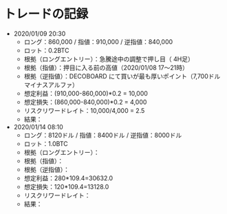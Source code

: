 # トレードの記録

- 2020/01/09 20:30
  - ロング：860,000 / 指値：910,000 / 逆指値：840,000
  - ロット：0.2BTC
  - 根拠（ロングエントリー）：急騰途中の調整で押し目（ 4H足）
  - 根拠（指値）：押目に入る前の高値（2020/01/08 17〜21時）
  - 根拠（逆指値）：DECOBOARD にて買いが最も厚いポイント（7,700ドル マイナスアルファ）
  - 想定利益：(910,000-860,000)*0.2 = 10,000
  - 想定損失：(860,000-840,000)*0.2 =  4,000
  - リスクリワードレイト：10,000/4,000 = 2.5
  - 結果：
- 2020/01/14 08:10
  - ロング：8120ドル / 指値：8400ドル / 逆指値：8000ドル
  - ロット：1.0BTC
  - 根拠（ロングエントリー）：
  - 根拠（指値）：
  - 根拠（逆指値）：
  - 想定利益：280*109.4=30632.0
  - 想定損失：120*109.4=13128.0
  - リスクリワードレイト：
  - 結果：
